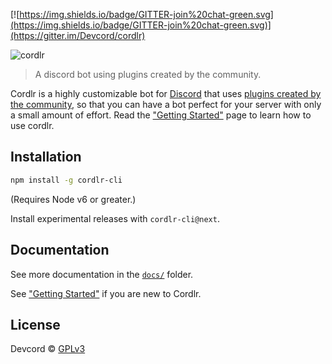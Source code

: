 [![https://img.shields.io/badge/GITTER-join%20chat-green.svg](https://img.shields.io/badge/GITTER-join%20chat-green.svg)](https://gitter.im/Devcord/cordlr)

![cordlr](http://i.imgur.com/GPVoYNk.jpg)

> A discord bot using plugins created by the community.

Cordlr is a highly customizable bot for [Discord](https://discordapp.com/) that uses [plugins created by the community](https://www.npmjs.com/browse/keyword/cordlr), so that you can have a bot perfect for your server with only a small amount of effort.  Read the ["Getting Started"](docs/getting-started.md) page to learn how to use cordlr.

## Installation

```sh
npm install -g cordlr-cli
```
(Requires Node v6 or greater.)

Install experimental releases with `cordlr-cli@next`.

## Documentation

See more documentation in the [`docs/`](docs/) folder.

See ["Getting Started"](docs/getting-started.md) if you are new to Cordlr.

## License
Devcord © [GPLv3](LICENSE)
